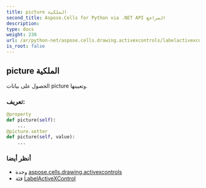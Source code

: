 ```yaml
---
title: picture الملكية
second_title: Aspose.Cells for Python via .NET API المراجع
description:
type: docs
weight: 230
url: /ar/python-net/aspose.cells.drawing.activexcontrols/labelactivexcontrol/picture/
is_root: false
---
```

##  picture الملكية

الحصول على بيانات picture وتعيينها.
###  تعريف:
```python
@property
def picture(self):
    ...
@picture.setter
def picture(self, value):
    ...
```

###  أنظر أيضا
* وحدة [aspose.cells.drawing.activexcontrols](../../)
* فئة [LabelActiveXControl](/cells/ar/python-net/aspose.cells.drawing.activexcontrols/labelactivexcontrol)
